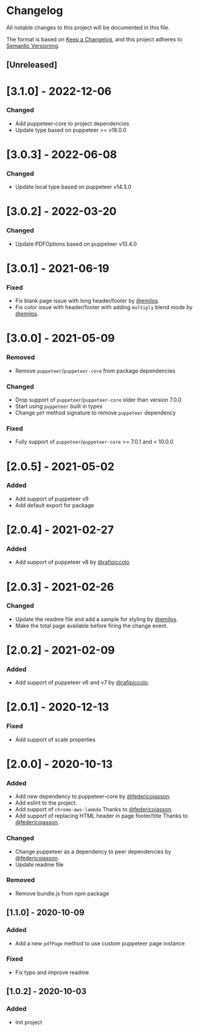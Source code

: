 # Changelog

All notable changes to this project will be documented in this file.

The format is based on [Keep a Changelog](https://keepachangelog.com/en/1.0.0/),
and this project adheres to [Semantic Versioning](https://semver.org/spec/v2.0.0.html).

## [Unreleased]


# [3.1.0] - 2022-12-06

### Changed

- Add puppeteer-core to project dependencies
- Update type based on puppeteer >= v18.0.0


# [3.0.3] - 2022-06-08

### Changed

- Update local type based on puppeteer v14.3.0

# [3.0.2] - 2022-03-20

### Changed

- Update PDFOptions based on puppeteer v10.4.0

# [3.0.1] - 2021-06-19

### Fixed

- Fix blank page issue with long header/footer by [@emilos](https://github.com/emilos).
- Fix color issue with header/footer with adding `multiply` blend mode by [@emilos](https://github.com/emilos).

# [3.0.0] - 2021-05-09

### Removed

- Remove `puppeteer`/`puppeteer-core` from package dependencies

### Changed

- Drop support of `puppeteer`/`puppeteer-core` older than version 7.0.0
- Start using `puppeteer` built in types
- Change `pdf` method signature to remove `puppeteer` dependency

### Fixed

- Fully support of `puppeteer`/`puppeteer-core` >= 7.0.1 and < 10.0.0

# [2.0.5] - 2021-05-02

### Added

- Add support of puppeteer v9
- Add default export for package

# [2.0.4] - 2021-02-27

### Added

- Add support of puppeteer v8 by [@rafipiccolo](https://github.com/rafipiccolo)

# [2.0.3] - 2021-02-26

### Changed

- Update the readme file and add a sample for styling by [@emilos](https://github.com/emilos).
- Make the total page available before firing the change event.

# [2.0.2] - 2021-02-09

### Added

- Add support of puppeteer v6 and v7 by [@rafipiccolo](https://github.com/rafipiccolo).

# [2.0.1] - 2020-12-13

### Fixed

- Add support of scale properties

# [2.0.0] - 2020-10-13

### Added

- Add new dependency to puppeteer-core by [@federicojasson](https://github.com/federicojasson).
- Add eslint to the project.
- Add support of `chrome-aws-lambda` Thanks to [@federicojasson](https://github.com/federicojasson).
- Add support of replacing HTML header in page footer/title Thanks to [@federicojasson](https://github.com/federicojasson).

### Changed

- Change puppeteer as a dependency to peer dependencies by [@federicojasson](https://github.com/federicojasson).
- Update readme file

### Removed

- Remove bundle.js from npm package

## [1.1.0] - 2020-10-09

### Added

- Add a new `pdfPage` method to use custom puppeteer page instance

### Fixed

- Fix typo and improve readme

## [1.0.2] - 2020-10-03

### Added

- Init project
